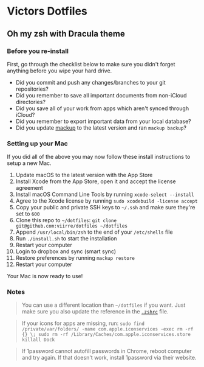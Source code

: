 # Victors Dotfiles 

## Oh my zsh with Dracula theme

### Before you re-install

First, go through the checklist below to make sure you didn't forget anything before you wipe your hard drive.

- Did you commit and push any changes/branches to your git repositories?
- Did you remember to save all important documents from non-iCloud directories?
- Did you save all of your work from apps which aren't synced through iCloud?
- Did you remember to export important data from your local database?
- Did you update [mackup](https://github.com/lra/mackup) to the latest version and ran `mackup backup`?

### Setting up your Mac

If you did all of the above you may now follow these install instructions to setup a new Mac.

1. Update macOS to the latest version with the App Store
2. Install Xcode from the App Store, open it and accept the license agreement
3. Install macOS Command Line Tools by running `xcode-select --install`
4. Agree to the Xcode license by running `sudo xcodebuild -license accept`
5. Copy your public and private SSH keys to `~/.ssh` and make sure they're set to `600`
6. Clone this repo to `~/dotfiles`: `git clone git@github.com:viirre/dotfiles ~/dotfiles`
7. Append `/usr/local/bin/zsh` to the end of your `/etc/shells` file
8. Run `./install.sh` to start the installation
10. Restart your computer
11. Login to dropbox and sync (smart sync)
12. Restore preferences by running `mackup restore`
13. Restart your computer

Your Mac is now ready to use!

### Notes

> You can use a different location than `~/dotfiles` if you want. Just make sure you also update the reference in the [`.zshrc`](./.zshrc) file.

> If your icons for apps are missing, run:
`sudo find /private/var/folders/ -name com.apple.iconservices -exec rm -rf {} \;
sudo rm -rf /Library/Caches/com.apple.iconservices.store
killall Dock`

> If 1password cannot autofill passwords in Chrome, reboot computer and try again.
If that doesn't work, install 1password via their website.
